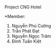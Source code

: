 Project CNG Hotel

*Member:
1. Nguyễn Phú Cường
2. Trần Phát Đạt
3. Nguyễn Ngọc Trâm
4. Đinh Tuấn Kiệt
